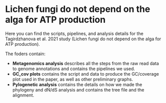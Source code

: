# Lichen fungi do not depend on the alga for ATP production

Here you can find the scripts, pipelines, and analysis details for the Tagirdzhanova et al. 2021 study (Lichen fungi do not depend on the alga for ATP production).

The foders contain:

* **Metagenomics analysis** describes all the steps from the raw read data to genome annotations and contains the pipelines we used.
* **GC_cov plots** contains the script and data to produce the GC/coverage plot used in the paper, as well as other preliminary graphs.
* **Pylogenetic analysis** contains the details on how we made the phylogeny and dN/dS analysis and contains the tree file and the alignment.

